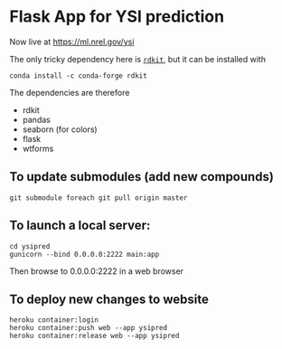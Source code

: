 # Flask App for YSI prediction

Now live at https://ml.nrel.gov/ysi

The only tricky dependency here is [`rdkit`](http://www.rdkit.org/docs/Install.html), but it can be installed with 
```
conda install -c conda-forge rdkit
```


The dependencies are therefore
* rdkit
* pandas
* seaborn (for colors)
* flask
* wtforms

## To update submodules (add new compounds)
`git submodule foreach git pull origin master`

## To launch a local server:
```
cd ysipred
gunicorn --bind 0.0.0.0:2222 main:app
```

Then browse to 0.0.0.0:2222 in a web browser


## To deploy new changes to website

```
heroku container:login
heroku container:push web --app ysipred
heroku container:release web --app ysipred
```
